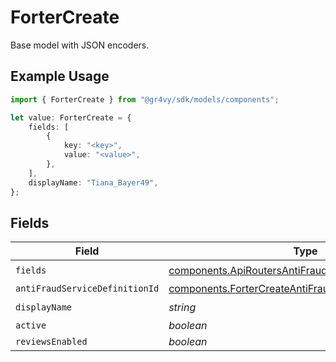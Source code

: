 # ForterCreate

Base model with JSON encoders.

## Example Usage

```typescript
import { ForterCreate } from "@gr4vy/sdk/models/components";

let value: ForterCreate = {
    fields: [
        {
            key: "<key>",
            value: "<value>",
        },
    ],
    displayName: "Tiana_Bayer49",
};
```

## Fields

| Field                                                                                                                      | Type                                                                                                                       | Required                                                                                                                   | Description                                                                                                                |
| -------------------------------------------------------------------------------------------------------------------------- | -------------------------------------------------------------------------------------------------------------------------- | -------------------------------------------------------------------------------------------------------------------------- | -------------------------------------------------------------------------------------------------------------------------- |
| `fields`                                                                                                                   | [components.ApiRoutersAntiFraudServicesSchemasField](../../models/components/apiroutersantifraudservicesschemasfield.md)[] | :heavy_check_mark:                                                                                                         | N/A                                                                                                                        |
| `antiFraudServiceDefinitionId`                                                                                             | [components.ForterCreateAntiFraudServiceDefinitionId](../../models/components/fortercreateantifraudservicedefinitionid.md) | :heavy_minus_sign:                                                                                                         | N/A                                                                                                                        |
| `displayName`                                                                                                              | *string*                                                                                                                   | :heavy_check_mark:                                                                                                         | N/A                                                                                                                        |
| `active`                                                                                                                   | *boolean*                                                                                                                  | :heavy_minus_sign:                                                                                                         | N/A                                                                                                                        |
| `reviewsEnabled`                                                                                                           | *boolean*                                                                                                                  | :heavy_minus_sign:                                                                                                         | N/A                                                                                                                        |